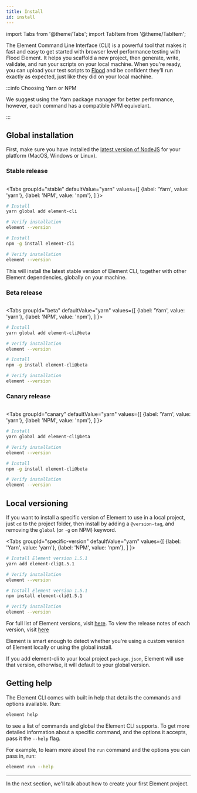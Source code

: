 ```yaml
---
title: Install
id: install
---
```


import Tabs from '@theme/Tabs';
import TabItem from '@theme/TabItem';

The Element Command Line Interface (CLI) is a powerful tool that makes it fast and easy to get started with browser level performance testing with Flood Element. It helps you scaffold a new project, then generate, write, validate, and run your scripts on your local machine. When you're ready, you can upload your test scripts to [Flood](https://flood.io) and be confident they’ll run exactly as expected, just like they did on your local machine.

:::info Choosing Yarn or NPM

We suggest using the Yarn package manager for better performance, however, each command has a compatible NPM equivelant.

:::

## Global installation

First, make sure you have installed the [latest version of NodeJS](https://nodejs.org) for your platform (MacOS, Windows or Linux).

### Stable release

<a aria-label="NPM version" href="https://www.npmjs.com/package/element-cli/">
  <img alt="" src="https://img.shields.io/npm/v/element-cli.svg?style=for-the-badge&labelColor=000000&color=6554C0"/>
</a>

<Tabs
  groupId="stable"
  defaultValue="yarn"
  values={[
    {label: 'Yarn', value: 'yarn'},
    {label: 'NPM', value: 'npm'},
  ]
}>
  <TabItem value="yarn">

```bash title="yarn"
# Install
yarn global add element-cli

# Verify installation
element --version
```

  </TabItem>
  <TabItem value="npm">

```bash title="npm"
# Install
npm -g install element-cli

# Verify installation
element --version
```

  </TabItem>
</Tabs>

This will install the latest stable version of Element CLI, together with other Element dependencies, globally on your machine.

### Beta release

<a aria-label="Beta NPM version" href="https://www.npmjs.com/package/element-cli/">
  <img alt="" src="https://img.shields.io/npm/v/element-cli/beta.svg?style=for-the-badge&labelColor=000000"/>
</a>

<Tabs
  groupId="beta"
  defaultValue="yarn"
  values={[
    {label: 'Yarn', value: 'yarn'},
    {label: 'NPM', value: 'npm'},
  ]
}>
  <TabItem value="yarn">

```bash title="yarn"
# Install
yarn global add element-cli@beta

# Verify installation
element --version
```

  </TabItem>
  <TabItem value="npm">

```bash title="npm"
# Install
npm -g install element-cli@beta

# Verify installation
element --version
```

  </TabItem>
</Tabs>

### Canary release

<a aria-label="Canary NPM version" href="https://www.npmjs.com/package/element-cli/">
  <img alt="" src="https://img.shields.io/npm/v/element-cli/canary.svg?style=for-the-badge&labelColor=000000"/>
</a>

<Tabs
  groupId="canary"
  defaultValue="yarn"
  values={[
    {label: 'Yarn', value: 'yarn'},
    {label: 'NPM', value: 'npm'},
  ]
}>
  <TabItem value="yarn">

```bash title="yarn"
# Install
yarn global add element-cli@beta

# Verify installation
element --version
```

  </TabItem>
  <TabItem value="npm">

```bash title="npm"
# Install
npm -g install element-cli@beta

# Verify installation
element --version
```

  </TabItem>
</Tabs>

## Local versioning

If you want to install a specific version of Element to use in a local project, just `cd` to the project folder, then install by adding a `@version-tag`, and removing the `global` (or `-g` on NPM) keyword.

<Tabs
  groupId="specific-version"
  defaultValue="yarn"
  values={[
    {label: 'Yarn', value: 'yarn'},
    {label: 'NPM', value: 'npm'},
  ]
}>
  <TabItem value="yarn">

```bash title="yarn"
# Install Element version 1.5.1
yarn add element-cli@1.5.1

# Verify installation
element --version
```

  </TabItem>
  <TabItem value="npm">

```bash title="npm"
# Install Element version 1.5.1
npm install element-cli@1.5.1

# Verify installation
element --version
```

  </TabItem>
</Tabs>

For full list of Element versions, visit [here](https://www.npmjs.com/package/@flood/element-cli?activeTab=versions).
To view the release notes of each version, visit [here](https://element.flood.io/docs/next/start/changelog)

Element is smart enough to detect whether you're using a custom version of Element locally or using the global install.

If you add element-cli to your local project `package.json`, Element will use that version, otherwise, it will default to your global version.

## Getting help

The Element CLI comes with built in help that details the commands and options available. Run:

```bash
element help
```

to see a list of commands and global the Element CLI supports. To get more detailed information about a specific command, and the options it accepts, pass it the `--help` flag.

For example, to learn more about the `run` command and the options you can pass in, run:

```bash
element run --help
```

---

In the next section, we'll talk about how to create your first Element project.

[NodeJS]: https://nodejs.org
